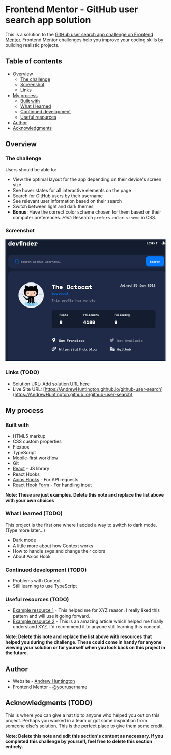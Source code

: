 # Frontend Mentor - GitHub user search app solution

This is a solution to the [GitHub user search app challenge on Frontend Mentor](https://www.frontendmentor.io/challenges/github-user-search-app-Q09YOgaH6). Frontend Mentor challenges help you improve your coding skills by building realistic projects.

## Table of contents

- [Overview](#overview)
  - [The challenge](#the-challenge)
  - [Screenshot](#screenshot)
  - [Links](#links)
- [My process](#my-process)
  - [Built with](#built-with)
  - [What I learned](#what-i-learned)
  - [Continued development](#continued-development)
  - [Useful resources](#useful-resources)
- [Author](#author)
- [Acknowledgments](#acknowledgments)

## Overview

### The challenge

Users should be able to:

- View the optimal layout for the app depending on their device's screen size
- See hover states for all interactive elements on the page
- Search for GitHub users by their username
- See relevant user information based on their search
- Switch between light and dark themes
- **Bonus**: Have the correct color scheme chosen for them based on their computer preferences. _Hint_: Research `prefers-color-scheme` in CSS.

### Screenshot

![devfinder](./src/assets/Screenshot.png)

### Links (TODO)

- Solution URL: [Add solution URL here](https://your-solution-url.com)
- Live Site URL: [https://AndrewHuntington.github.io/github-user-search](https://AndrewHuntington.github.io/github-user-search)

## My process

### Built with

- HTML5 markup
- CSS custom properties
- Flexbox
- TypeScript
- Mobile-first workflow
- Git
- [React](https://reactjs.org/) - JS library
- React Hooks
- [Axios Hooks](https://github.com/simoneb/axios-hooks) - For API requests
- [React Hook Form](https://react-hook-form.com/) - For handling input

**Note: These are just examples. Delete this note and replace the list above with your own choices**

### What I learned (TODO)

This project is the first one where I added a way to switch to dark mode. (Type more later...)

- Dark mode
- A little more about how Context works
- How to handle svgs and change their colors
- About Axios Hook

### Continued development (TODO)

- Problems with Context
- Still learning to use TypeScript

### Useful resources (TODO)

- [Example resource 1](https://www.example.com) - This helped me for XYZ reason. I really liked this pattern and will use it going forward.
- [Example resource 2](https://www.example.com) - This is an amazing article which helped me finally understand XYZ. I'd recommend it to anyone still learning this concept.

**Note: Delete this note and replace the list above with resources that helped you during the challenge. These could come in handy for anyone viewing your solution or for yourself when you look back on this project in the future.**

## Author

- Website - [Andrew Huntington](https://www.AndrewHuntington.com)
- Frontend Mentor - [@yourusername](https://www.frontendmentor.io/profile/yourusername)

## Acknowledgments (TODO)

This is where you can give a hat tip to anyone who helped you out on this project. Perhaps you worked in a team or got some inspiration from someone else's solution. This is the perfect place to give them some credit.

**Note: Delete this note and edit this section's content as necessary. If you completed this challenge by yourself, feel free to delete this section entirely.**
